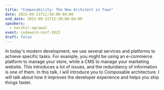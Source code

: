```yaml
---
title: "Composability: The New Architect in Town"
date: 2023-09-21T11:50:00-04:00
end_date: 2023-09-21T12:30:00-04:00
speakers:
  - harshil-agrawal
event: codeword-conf-2023
draft: false
---
```


In today's modern development, we use several services and platforms to achieve specific tasks. For example, you might be using an e-commerce platform to manage your store, while a CMS to manage your marketing website. This introduces a lot of issues, and the redundancy of information is one of them. In this talk, I will introduce you to Composable architecture. I will talk about how it improves the developer experience and helps you ship things faster.